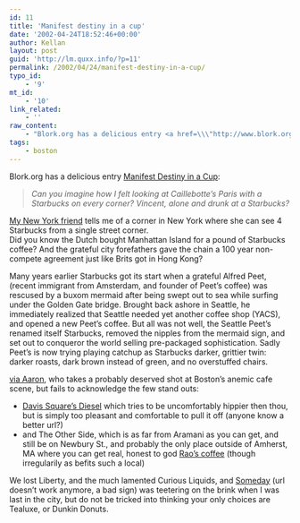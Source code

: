 ```yaml
---
id: 11
title: 'Manifest destiny in a cup'
date: '2002-04-24T18:52:46+00:00'
author: Kellan
layout: post
guid: 'http://lm.quxx.info/?p=11'
permalink: /2002/04/24/manifest-destiny-in-a-cup/
typo_id:
    - '9'
mt_id:
    - '10'
link_related:
    - ''
raw_content:
    - "Blork.org has a delicious entry <a href=\\\"http://www.blork.org/blog/2002_04_01_arc.shtml#85027971\\\">Manifest Destiny in a Cup</a>:\r\n<blockquote><em>Can you imagine how I felt looking at Caillebotte\\'s Paris with a Starbucks on every corner? Vincent, alone and drunk at a Starbucks?\r\n</em></blockquote>\r\n<a href=\\\"http://gus.protest.net\\\">My New York friend</a> tells me of a corner in New York where she can\r\nsee 4 Starbucks from a single street corner.  \r\n<p>\r\nDid you know the Dutch bought\r\nManhattan Island for a pound of Starbucks coffee?  And the grateful city forefathers \r\ngave the chain a 100 year non-compete agreement just like Brits got in\r\nHong Kong?\r\n<p>\r\n  Many years earlier Starbucks got its start when a grateful Alfred Peet,\r\n(recent immigrant from Amsterdam, and founder of Peet\\'s coffee)\r\nwas rescused by a buxom mermaid after being swept out to sea while surfing under the\r\nGolden Gate bridge.  Brought back ashore in Seattle, he immediately realized\r\nthat Seattle needed yet another coffee shop (YACS), and opened a new Peet\\'s\r\ncoffee.  But all was not well, the Seattle Peet\\'s renamed itself Starbucks,\r\nremoved the nipples from the mermaid sign, and set out to conqueror the world\r\nselling pre-packaged sophistication.  Sadly Peet\\'s is now trying playing catchup\r\nas Starbucks darker, grittier twin:  darker roasts, dark brown instead of green,\r\nand no overstuffed chairs. \r\n<p>\r\n<a href=\\\"http://aaronland.net/weblog/archive/4250\\\">via Aaron</a>, who takes a probably deserved shot at\r\nBoston\\'s anemic cafe scene, but fails to acknowledge the few stand outs: \r\n<ul>\r\n<li><a href=\\\"http://www.aq.org/~js/places/boston/diesel/\\\">Davis Square\\'s Diesel</a> which tries to be uncomfortably hippier then thou, but is\r\nsimply too pleasant and comfortable to pull it off (anyone know a better url?)\r\n<li> and The Other Side, which is as far from Aramani as\r\nyou can get, and still be on Newbury St., and probably the only place outside of\r\nAmherst, MA where you can get real, honest to god <a href=\\\"http://www.raoscoffee.com/\\\">Rao\\'s coffee</a> (though\r\nirregularily as befits such a local) \r\n</ul>\r\n We lost Liberty, and the much lamented\r\nCurious Liquids, and <a href=\\\"http://www.51davis.com/\\\">Someday</a> (url doesn\\'t work anymore, a bad sign) was teetering on the brink when I was last in the\r\ncity, but do not be tricked into thinking your only choices are Tealuxe, or\r\nDunkin Donuts."
tags:
    - boston
---
```


Blork.org has a delicious entry [Manifest Destiny in a Cup](http://www.blork.org/blog/2002_04_01_arc.shtml#85027971):

> *Can you imagine how I felt looking at Caillebotte’s Paris with a Starbucks on every corner? Vincent, alone and drunk at a Starbucks?*

[My New York friend](http://gus.protest.net) tells me of a corner in New York where she can see 4 Starbucks from a single street corner.  
Did you know the Dutch bought Manhattan Island for a pound of Starbucks coffee? And the grateful city forefathers gave the chain a 100 year non-compete agreement just like Brits got in Hong Kong?

 Many years earlier Starbucks got its start when a grateful Alfred Peet, (recent immigrant from Amsterdam, and founder of Peet’s coffee) was rescused by a buxom mermaid after being swept out to sea while surfing under the Golden Gate bridge. Brought back ashore in Seattle, he immediately realized that Seattle needed yet another coffee shop (YACS), and opened a new Peet’s coffee. But all was not well, the Seattle Peet’s renamed itself Starbucks, removed the nipples from the mermaid sign, and set out to conqueror the world selling pre-packaged sophistication. Sadly Peet’s is now trying playing catchup as Starbucks darker, grittier twin: darker roasts, dark brown instead of green, and no overstuffed chairs.

[via Aaron](http://aaronland.net/weblog/archive/4250), who takes a probably deserved shot at Boston’s anemic cafe scene, but fails to acknowledge the few stand outs:

- [Davis Square’s Diesel](http://www.aq.org/~js/places/boston/diesel/) which tries to be uncomfortably hippier then thou, but is simply too pleasant and comfortable to pull it off (anyone know a better url?)
- and The Other Side, which is as far from Aramani as you can get, and still be on Newbury St., and probably the only place outside of Amherst, MA where you can get real, honest to god [Rao’s coffee](http://www.raoscoffee.com/) (though irregularily as befits such a local)

 We lost Liberty, and the much lamented Curious Liquids, and [Someday](http://www.51davis.com/) (url doesn’t work anymore, a bad sign) was teetering on the brink when I was last in the city, but do not be tricked into thinking your only choices are Tealuxe, or Dunkin Donuts. 